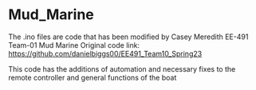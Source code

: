 # Mud_Marine
The .ino files are code that has been modified by Casey Meredith EE-491 Team-01 Mud Marine 
Original code link: https://github.com/danielbiggs00/EE491_Team10_Spring23

This code has the additions of automation and necessary fixes to the remote controller and general functions of the boat
